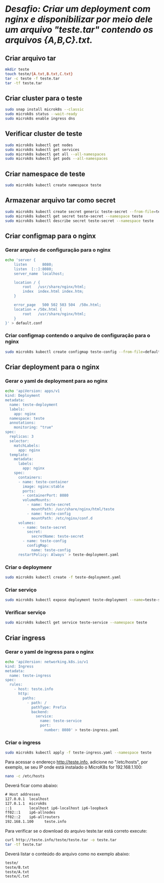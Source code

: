 # _**Desafio:** Criar um deployment com nginx e disponibilizar por meio dele um arquivo "teste.tar" contendo os arquivos {A,B,C}.txt._

## Criar arquivo tar

```bash
mkdir teste
touch teste/{A.txt,B.txt,C.txt}
tar -c teste -f teste.tar
tar -tf teste.tar
```

## Criar cluster para o teste

```bash
sudo snap install microk8s --classic
sudo microk8s status --wait-ready
sudo microk8s enable ingress dns
```

## Verificar cluster de teste

```bash
sudo microk8s kubectl get nodes
sudo microk8s kubectl get services
sudo microk8s kubectl get all --all-namespaces
sudo microk8s kubectl get pods --all-namespaces
```

## Criar namespace de teste

```bash
sudo microk8s kubectl create namespace teste
```

## Armazenar arquivo tar como secret

```bash
sudo microk8s kubectl create secret generic teste-secret --from-file=teste.tar --namespace teste
sudo microk8s kubectl get secret teste-secret --namespace teste
sudo microk8s kubectl describe secret teste-secret --namespace teste
```

## Criar configmap para o nginx

### Gerar arquivo de configuração para o nginx

```bash
echo 'server {
    listen       8080;
    listen  [::]:8080;
    server_name  localhost;

    location / {
        root   /usr/share/nginx/html;
        index  index.html index.htm;
    }

    error_page   500 502 503 504  /50x.html;
    location = /50x.html {
        root   /usr/share/nginx/html;
    }
}' > default.conf
```

### Criar configmap contendo o arquivo de configuração para o nginx

```bash
sudo microk8s kubectl create configmap teste-config --from-file=default.conf --namespace teste
```

## Criar deployment para o nginx

### Gerar o yaml de deployment para ao nginx

```bash
echo 'apiVersion: apps/v1
kind: Deployment
metadata:
  name: teste-deployment
  labels:
    app: nginx
  namespace: teste
  annotations:
    monitoring: "true"
spec:
  replicas: 3
  selector:
    matchLabels:
      app: nginx
  template:
    metadata:
      labels:
        app: nginx
    spec:
      containers:
      - name: teste-container
        image: nginx:stable
        ports:
        - containerPort: 8080
        volumeMounts:
          - name: teste-secret
            mountPath: /usr/share/nginx/html/teste
          - name: teste-config
            mountPath: /etc/nginx/conf.d
      volumes:
        - name: teste-secret
          secret:
            secretName: teste-secret
        - name: teste-config
          configMap:
            name: teste-config
      restartPolicy: Always' > teste-deployment.yaml
```

### Criar o deploymenr

```bash
sudo microk8s kubectl create -f teste-deployment.yaml
```

### Criar serviço

```bash
sudo microk8s kubectl expose deployment teste-deployment --name=teste-service --type=NodePort --port=8080 --namespace teste
```

### Verificar serviço

```bash
sudo microk8s kubectl get service teste-service --namespace teste
```

## Criar ingress

### Gerar o yaml de ingress para o nginx

```bash
echo 'apiVersion: networking.k8s.io/v1
kind: Ingress
metadata:
  name: teste-ingress
spec:
  rules:
    - host: teste.info
      http:
        paths:
          - path: /
            pathType: Prefix
            backend:
              service:
                name: teste-service
                port:
                  number: 8080' > teste-ingress.yaml
```

### Criar o ingress

```bash
sudo microk8s kubectl apply -f teste-ingress.yaml --namespace teste
```

Para acessar o endereço <http://teste.info>, adicione no "/etc/hosts", por exemplo, se seu IP onde está instalado o MicroK8s for 192.168.1.100:

```bash
nano -c /etc/hosts
```

Deverá ficar como abaixo:

```txt
# Host addresses
127.0.0.1  localhost
127.0.1.1  microk8s
::1        localhost ip6-localhost ip6-loopback
ff02::1    ip6-allnodes
ff02::2    ip6-allrouters
192.168.1.100     teste.info
```

Para verificar se o download do arquivo teste.tar está correto execute:

```bash
curl http://teste.info/teste/teste.tar -o teste.tar
tar -tf teste.tar
```

Deverá listar o conteúdo do arquivo como no exemplo abaixo:

```txt
teste/
teste/B.txt
teste/A.txt
teste/C.txt
```
